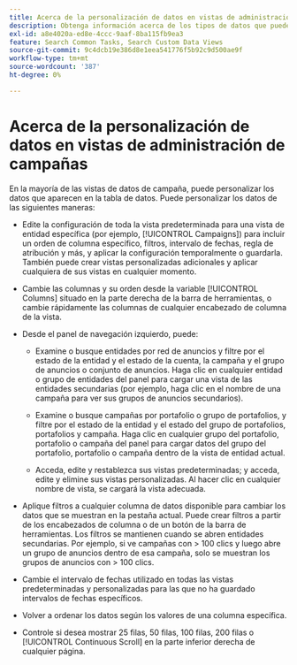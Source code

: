 ```yaml
---
title: Acerca de la personalización de datos en vistas de administración de campañas
description: Obtenga información acerca de los tipos de datos que puede personalizar en las vistas de datos de Campaign.
exl-id: a8e4020a-ed8e-4ccc-9aaf-8ba115fb9ea3
feature: Search Common Tasks, Search Custom Data Views
source-git-commit: 9c4dcb19e386d8e1eea541776f5b92c9d500ae9f
workflow-type: tm+mt
source-wordcount: '387'
ht-degree: 0%

---
```


# Acerca de la personalización de datos en vistas de administración de campañas

En la mayoría de las vistas de datos de campaña, puede personalizar los datos que aparecen en la tabla de datos. Puede personalizar los datos de las siguientes maneras:

* Edite la configuración de toda la vista predeterminada para una vista de entidad específica (por ejemplo, [!UICONTROL Campaigns]) para incluir un orden de columna específico, filtros, intervalo de fechas, regla de atribución y más, y aplicar la configuración temporalmente o guardarla. También puede crear vistas personalizadas adicionales y aplicar cualquiera de sus vistas en cualquier momento.

* Cambie las columnas y su orden desde la variable [!UICONTROL Columns] situado en la parte derecha de la barra de herramientas, o cambie rápidamente las columnas de cualquier encabezado de columna de la vista.

* Desde el panel de navegación izquierdo, puede:

   * Examine o busque entidades por red de anuncios y filtre por el estado de la entidad y el estado de la cuenta, la campaña y el grupo de anuncios o conjunto de anuncios. Haga clic en cualquier entidad o grupo de entidades del panel para cargar una vista de las entidades secundarias (por ejemplo, haga clic en el nombre de una campaña para ver sus grupos de anuncios secundarios).

   * Examine o busque campañas por portafolio o grupo de portafolios, y filtre por el estado de la entidad y el estado del grupo de portafolios, portafolios y campaña. Haga clic en cualquier grupo del portafolio, portafolio o campaña del panel para cargar datos del grupo del portafolio, portafolio o campaña dentro de la vista de entidad actual.

   * Acceda, edite y restablezca sus vistas predeterminadas; y acceda, edite y elimine sus vistas personalizadas. Al hacer clic en cualquier nombre de vista, se cargará la vista adecuada.

* Aplique filtros a cualquier columna de datos disponible para cambiar los datos que se muestran en la pestaña actual. Puede crear filtros a partir de los encabezados de columna o de un botón de la barra de herramientas. Los filtros se mantienen cuando se abren entidades secundarias. Por ejemplo, si ve campañas con \> 100 clics y luego abre un grupo de anuncios dentro de esa campaña, solo se muestran los grupos de anuncios con \> 100 clics.

* Cambie el intervalo de fechas utilizado en todas las vistas predeterminadas y personalizadas para las que no ha guardado intervalos de fechas específicos.

* Volver a ordenar los datos según los valores de una columna específica.

* Controle si desea mostrar 25 filas, 50 filas, 100 filas, 200 filas o [!UICONTROL Continuous Scroll] en la parte inferior derecha de cualquier página.
